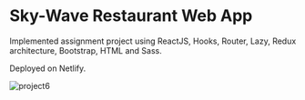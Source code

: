 # Sky-Wave Restaurant Web App

Implemented assignment project using ReactJS, Hooks, Router, Lazy, Redux architecture, Bootstrap, HTML and Sass.

Deployed on Netlify.

![project6](https://user-images.githubusercontent.com/57327617/219686153-50b64e08-f46b-4dad-9921-15b0d0cb0c76.jpeg)

